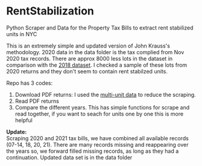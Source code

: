 # RentStabilization
Python Scraper and Data for the Property Tax Bills to extract rent stabilized units in NYC

This is an extremely simple and updated version of John Krauss's methodology. 
2020 data in the data folder is the tax complied from Nov 2020 tax records. There are approx 8000 less lots in the dataset in comparison with the [2018 dataset](https://qri.cloud/chriswhong/nyc-rent-stabilized-units-2018). I checked a sample of these lots from 2020 returns and they don't seem to contain rent stabilzed units. 

Repo has 3 codes:
1. Download PDF returns: I used the [multi-unit data](https://data.cityofnewyork.us/Housing-Development/Multiple-Dwelling-Registrations/tesw-yqqr) to reduce the scraping.
2. Read PDF returns
3. Compare the different years. This has simple functions for scrape and read together, if you want to seach for units one by one this is more helpful

**Update:**    
Scraping 2020 and 2021 tax bills, we have combined all available records (07-14, 18, 20, 21). There are many records missing and reappearing over the years so, we forward filled missing records, as long as they had a continuation. Updated data set is in the data folder 

